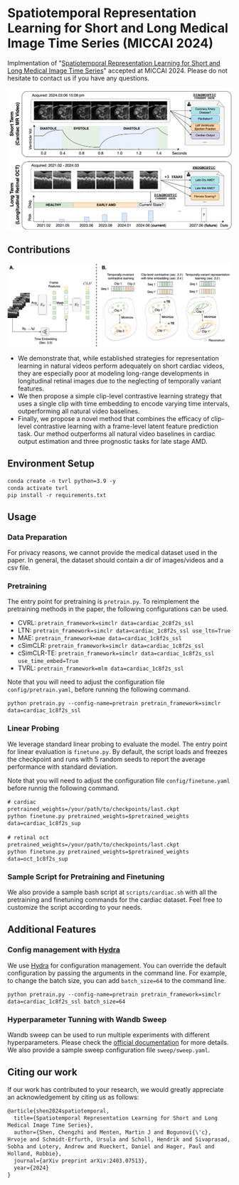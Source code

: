 # Spatiotemporal Representation Learning for Short and Long Medical Image Time Series (MICCAI 2024)
Implmentation of "[Spatiotemporal Representation Learning for Short and Long Medical Image Time Series](https://arxiv.org/abs/2403.07513)" accepted at MICCAI 2024. Please do not hesitate to contact us if you have any questions.

![image](assets/figure1.png)


## Contributions
![image](assets/figure2_final.png)

- We demonstrate that, while established strategies for representation learning in natural videos perform adequately on short cardiac videos, they are especially poor at modeling long-range developments in longitudinal retinal images due to the neglecting of temporally variant features.
- We then propose a simple clip-level contrastive learning strategy that uses a single clip with time embedding to encode varying time intervals, outperforming all natural video baselines.
- Finally, we propose a novel method that combines the efficacy of clip-level contrastive learning with a frame-level latent feature prediction task. Our method outperforms all natural video baselines in cardiac output estimation and three prognostic tasks for late stage AMD.



## Environment Setup
```
conda create -n tvrl python=3.9 -y
conda activate tvrl
pip install -r requirements.txt
```

## Usage
### Data Preparation
For privacy reasons, we cannot provide the medical dataset used in the paper. In general, the dataset should contain a dir of images/videos and a csv file. 

### Pretraining
The entry point for pretraining is `pretrain.py`. To reimplement the pretraining methods in the paper, the following configurations can be used.

- CVRL: `pretrain_framework=simclr data=cardiac_2c8f2s_ssl`
- LTN: `pretrain_framework=simclr data=cardiac_1c8f2s_ssl use_ltn=True`
- MAE: `pretrain_framework=mae data=cardiac_1c8f2s_ssl`
- cSimCLR: `pretrain_framework=simclr data=cardiac_1c8f2s_ssl`
- cSimCLR-TE: `pretrain_framework=simclr data=cardiac_1c8f2s_ssl use_time_embed=True`
- TVRL: `pretrain_framework=mlm data=cardiac_1c8f2s_ssl`


Note that you will need to adjust the configuration file `config/pretrain.yaml`, before running the following command.
```
python pretrain.py --config-name=pretrain pretrain_framework=simclr data=cardiac_1c8f2s_ssl
```

### Linear Probing
We leverage standard linear probing to evaluate the model. The entry point for linear evaluation is `finetune.py`. By default, the script loads and freezes the checkpoint and runs with 5 random seeds to report the average performance with standard deviation. 

Note that you will need to adjust the configuration file `config/finetune.yaml` before runnig the following command.

```
# cardiac
pretrained_weights=/your/path/to/checkpoints/last.ckpt
python finetune.py pretrained_weights=$pretrained_weights data=cardiac_1c8f2s_sup

# retinal oct
pretrained_weights=/your/path/to/checkpoints/last.ckpt
python finetune.py pretrained_weights=$pretrained_weights data=oct_1c8f2s_sup
```

### Sample Script for Pretraining and Finetuning
We also provide a sample bash script at `scripts/cardiac.sh` with all the pretraining and finetuning commands for the cardiac dataset. Feel free to customize the script according to your needs.

## Additional Features
### Config management with [Hydra](https://hydra.cc/docs/intro/)
We use [Hydra](https://hydra.cc/docs/intro/) for configuration management. You can override the default configuration by passing the arguments in the command line. For example, to change the batch size, you can add `batch_size=64` to the command line.
```
python pretrain.py --config-name=pretrain pretrain_framework=simclr data=cardiac_1c8f2s_ssl batch_size=64
```

### Hyperparameter Tunning with Wandb Sweep
Wandb sweep can be used to run multiple experiments with different hyperparameters. Please check the [official documentation](https://docs.wandb.ai/guides/sweeps) for more details. We also provide a sample sweep configuration file `sweep/sweep.yaml`.


## Citing our work
If our work has contributed to your research, we would greatly appreciate an acknowledgement by citing us as follows:
```
@article{shen2024spatiotemporal,
  title={Spatiotemporal Representation Learning for Short and Long Medical Image Time Series},
  author={Shen, Chengzhi and Menten, Martin J and Bogunovi{\'c}, Hrvoje and Schmidt-Erfurth, Ursula and Scholl, Hendrik and Sivaprasad, Sobha and Lotery, Andrew and Rueckert, Daniel and Hager, Paul and Holland, Robbie},
  journal={arXiv preprint arXiv:2403.07513},
  year={2024}
}

```